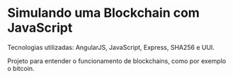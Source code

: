 # Simulando uma Blockchain com JavaScript

Tecnologias utilizadas: AngularJS, JavaScript, Express, SHA256 e UUI.

Projeto para entender o funcionamento de blockchains, como por exemplo o bitcoin.